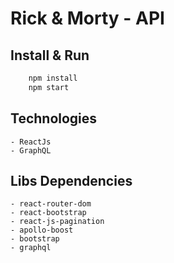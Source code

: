 # Rick & Morty - API

## Install & Run
``` bash
    npm install
    npm start
```
## Technologies
    - ReactJs
    - GraphQL

## Libs Dependencies
    - react-router-dom
    - react-bootstrap
    - react-js-pagination
    - apollo-boost
    - bootstrap
    - graphql